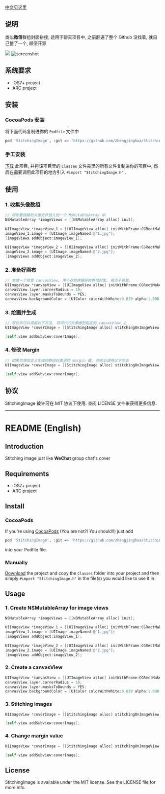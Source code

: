[中文见这里](https://github.com/zhengjinghua/StitchingImage#readme-english)

## 说明

类似**微信**群组封面拼接, 适用于聊天项目中, 之前翻遍了整个 Github 没找着, 就自己整了一个, 顺便开源. 

![](http://ww3.sinaimg.cn/large/6d86d850jw1exg1k5v3fwj20bx0fkdho.jpg)
![screenshot](http://7xnfdc.com1.z0.glb.clouddn.com/stitchingImageScreenshot.png?imageView2/2/w/375)


## 系统要求

* iOS7+ project
* ARC project

## 安装

### CocoaPods 安装

将下面代码复制进你的 `Podfile` 文件中

``` bash
pod 'StitchingImage', :git => 'https://github.com/zhengjinghua/StitchingImage.git'
```

### 手工安装

[下载](https://github.com//zhengjinghua/StitchingImage/archive/master.zip) 此项目, 并将该项目里的 `Classes` 文件夹里的所有文件复制进你的项目中, 然后在需要调用此项目的地方引入 `#import "StitchingImage.h"` .

## 使用

### 1. 收集头像数组

```objective-c
// 将你要拼接的头像文件放入到一个 NSMutableArray 中
NSMutableArray *imageViews = [[NSMutableArray alloc] init];
    
UIImageView *imageView_1 = [[UIImageView alloc] initWithFrame:CGRectMake(0, 0, 50, 50)];
imageView_1.image = [UIImage imageNamed:@"1.jpg"];
[imageViews addObject:imageView_1];
    
UIImageView *imageView_2 = [[UIImageView alloc] initWithFrame:CGRectMake(0, 0, 50, 50)];
imageView_2.image = [UIImage imageNamed:@"2.jpg"];
[imageViews addObject:imageView_2];

```

### 2. 准备好画布

```objective-c
// 生成一个背景 canvasView, 用于存放拼接好的群组封面, 相当于背景.
UIImageView *canvasView = [[UIImageView alloc] initWithFrame:CGRectMake(0, 0, 100, 100)];
canvasView.layer.cornerRadius = 10;
canvasView.layer.masksToBounds = YES;
canvasView.backgroundColor = [UIColor colorWithWhite:0.839 alpha:1.000];
```

### 3. 绘画并生成

```objective-c   
// 现在你可以调用以下方法, 将用户的头像画到指定的 canvasView 上
UIImageView *coverImage = [[StitchingImage alloc] stitchingOnImageView:canvasView withImageViews:imageViews];

[self.view addSubview:coverImage];
```

### 4. 修改 Margin 

```objective-c  
// 如果你想自定义生成的群组封面里的 margin 值, 你可以调用以下方法
UIImageView *coverImage = [[StitchingImage alloc] stitchingOnImageView:canvasView withImageViews:imageViews marginValue:15.0f];

[self.view addSubview:coverImage];
```

## 协议

StitchingImage 被许可在 MIT 协议下使用. 查阅 LICENSE 文件来获得更多信息.


---
README (English)
==========

## Introduction

Stitching image  just like **WeChat** group chat's cover

## Requirements

* iOS7+ project
* ARC project

## Install

### CocoaPods

If you're using [CocoaPods](http://cocoapods.org/) (You are not?! You should!!) just add

``` bash
pod 'StitchingImage', :git => 'https://github.com/zhengjinghua/StitchingImage.git'
```
into your Podfile file.

### Manually

[Download](https://github.com/YannickL/QRCodeReaderViewController/archive/master.zip) the project and copy the `Classes` folder into your project and then simply `#import "StitchingImage.h"` in the file(s) you would like to use it in.


## Usage

### 1. Create NSMutableArray for image views


```objective-c
NSMutableArray *imageViews = [[NSMutableArray alloc] init];
    
UIImageView *imageView_1 = [[UIImageView alloc] initWithFrame:CGRectMake(0, 0, 50, 50)];
imageView_1.image = [UIImage imageNamed:@"1.jpg"];
[imageViews addObject:imageView_1];
    
UIImageView *imageView_2 = [[UIImageView alloc] initWithFrame:CGRectMake(0, 0, 50, 50)];
imageView_2.image = [UIImage imageNamed:@"2.jpg"];
[imageViews addObject:imageView_2];

```

### 2. Create a canvasView

```objective-c
UIImageView *canvasView = [[UIImageView alloc] initWithFrame:CGRectMake(0, 0, 100, 100)];
canvasView.layer.cornerRadius = 10;
canvasView.layer.masksToBounds = YES;
canvasView.backgroundColor = [UIColor colorWithWhite:0.839 alpha:1.000];
```

### 3. Stitching images
```objective-c   
UIImageView *coverImage = [[StitchingImage alloc] stitchingOnImageView:canvasView withImageViews:imageViews];

[self.view addSubview:coverImage];
```

### 4. Change margin value 

```objective-c  
UIImageView *coverImage = [[StitchingImage alloc] stitchingOnImageView:canvasView withImageViews:imageViews marginValue:15.0f];

[self.view addSubview:coverImage];
```

## License

StitchingImage is available under the MIT license. See the LICENSE file for more info.

